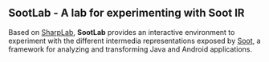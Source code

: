 ## SootLab - A lab for experimenting with Soot IR

Based on [SharpLab](https://sharplab.io/), **SootLab** provides an interactive environment to experiment with
the different intermedia representations exposed by [Soot](http://sable.github.io/soot/), a framework for analyzing and transforming Java and Android applications.